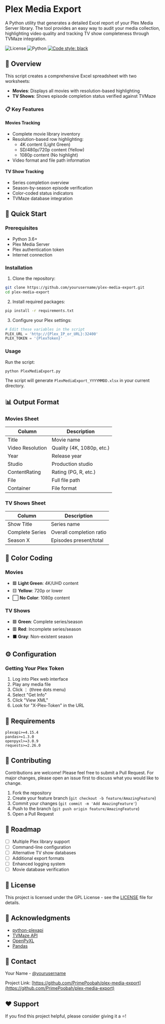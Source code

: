 # Plex Media Export

A Python utility that generates a detailed Excel report of your Plex Media Server library. The tool provides an easy way to audit your media collection, highlighting video quality and tracking TV show completeness through TVMaze integration.

![License](https://img.shields.io/badge/license-GPL-blue.svg)
![Python](https://img.shields.io/badge/python-3.6+-blue.svg)
[![Code style: black](https://img.shields.io/badge/code%20style-black-000000.svg)](https://github.com/psf/black)

## 🎯 Overview

This script creates a comprehensive Excel spreadsheet with two worksheets:
- **Movies**: Displays all movies with resolution-based highlighting
- **TV Shows**: Shows episode completion status verified against TVMaze

### 📋 Key Features

#### Movies Tracking
- Complete movie library inventory
- Resolution-based row highlighting:
  - 4K content (Light Green)
  - SD/480p/720p content (Yellow)
  - 1080p content (No highlight)
- Video format and file path information

#### TV Show Tracking
- Series completion overview
- Season-by-season episode verification
- Color-coded status indicators
- TVMaze database integration

## 🚀 Quick Start

### Prerequisites

- Python 3.6+
- Plex Media Server
- Plex authentication token
- Internet connection

### Installation

1. Clone the repository:
```bash
git clone https://github.com/yourusername/plex-media-export.git
cd plex-media-export
```

2. Install required packages:
```bash
pip install -r requirements.txt
```

3. Configure your Plex settings:
```python
# Edit these variables in the script
PLEX_URL = 'http://{Plex_IP_or_URL}:32400'
PLEX_TOKEN = '{PlexToken}'
```

### Usage

Run the script:
```bash
python PlexMediaExport.py
```

The script will generate `PlexMediaExport_YYYYMMDD.xlsx` in your current directory.

## 📊 Output Format

### Movies Sheet
| Column | Description |
|--------|-------------|
| Title | Movie name |
| Video Resolution | Quality (4K, 1080p, etc.) |
| Year | Release year |
| Studio | Production studio |
| ContentRating | Rating (PG, R, etc.) |
| File | Full file path |
| Container | File format |

### TV Shows Sheet
| Column | Description |
|--------|-------------|
| Show Title | Series name |
| Complete Series | Overall completion ratio |
| Season X | Episodes present/total |

## 🎨 Color Coding

### Movies
- 🟩 **Light Green**: 4K/UHD content
- 🟨 **Yellow**: 720p or lower
- ⬜ **No Color**: 1080p content

### TV Shows
- 🟩 **Green**: Complete series/season
- 🟥 **Red**: Incomplete series/season
- ⬛ **Gray**: Non-existent season

## ⚙️ Configuration

### Getting Your Plex Token

1. Log into Plex web interface
2. Play any media file
3. Click ⋮ (three dots menu)
4. Select "Get Info"
5. Click "View XML"
6. Look for "X-Plex-Token" in the URL

## 📝 Requirements

```plaintext
plexapi>=4.15.4
pandas>=1.3.0
openpyxl>=3.0.9
requests>=2.26.0
```

## 🤝 Contributing

Contributions are welcome! Please feel free to submit a Pull Request. For major changes, please open an issue first to discuss what you would like to change.

1. Fork the repository
2. Create your feature branch (`git checkout -b feature/AmazingFeature`)
3. Commit your changes (`git commit -m 'Add AmazingFeature'`)
4. Push to the branch (`git push origin feature/AmazingFeature`)
5. Open a Pull Request

## 🚧 Roadmap

- [ ] Multiple Plex library support
- [ ] Command-line configuration
- [ ] Alternative TV show databases
- [ ] Additional export formats
- [ ] Enhanced logging system
- [ ] Movie database verification

## 📄 License

This project is licensed under the GPL License - see the [LICENSE]() file for details.

## 🙏 Acknowledgments

- [python-plexapi](https://github.com/pkkid/python-plexapi)
- [TVMaze API](https://www.tvmaze.com/api)
- [OpenPyXL](https://openpyxl.readthedocs.io/)
- [Pandas](https://pandas.pydata.org/)

## 📮 Contact

Your Name - [@yourusername](https://github.com/PrimePoobah)

Project Link: [https://github.com/PrimePoobah/plex-media-export](https://github.com/PrimePoobah/plex-media-export)

## ❤️ Support

If you find this project helpful, please consider giving it a ⭐️!
